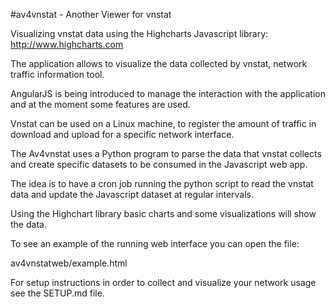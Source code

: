 #av4vnstat - Another Viewer for vnstat

Visualizing vnstat data using the Highcharts Javascript library:
http://www.highcharts.com

The application allows to visualize the data collected by vnstat, network traffic information tool.

AngularJS is being introduced to manage the interaction with the application and at the moment some features are used.

Vnstat can be used on a Linux machine, to register the amount of traffic in download and upload for a specific network interface.

The Av4vnstat uses a Python program to parse the data that vnstat collects and create specific datasets to be consumed in the Javascript web app.

The idea is to have a cron job running the python script to read the vnstat data and update the Javascript dataset at regular intervals.

Using the Highchart library basic charts and some visualizations will show the data.

To see an example of the running web interface you can open the file:

av4vnstatweb/example.html

For setup instructions in order to collect and visualize your network usage see the SETUP.md file.
